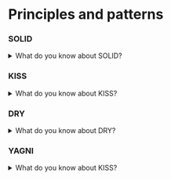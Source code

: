 # Principles and patterns

### SOLID

<details>
  <summary>What do you know about SOLID?</summary>

  In progress ...

</details>

### KISS

<details>
  <summary>What do you know about KISS?</summary>

  In progress ...

</details>

### DRY

<details>
  <summary>What do you know about DRY?</summary>

  In progress ...

</details>

### YAGNI

<details>
  <summary>What do you know about KISS?</summary>

  In progress ...

</details>
